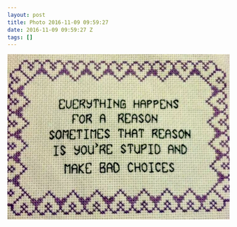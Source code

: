```yaml
---
layout: post
title: Photo 2016-11-09 09:59:27
date: 2016-11-09 09:59:27 Z
tags: []
---
```

![](/media/2016/11/152943109404.jpg)
